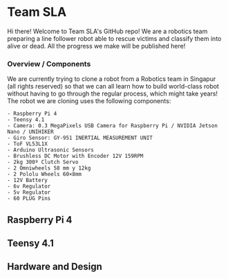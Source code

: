 # Team SLA
Hi there! Welcome to Team SLA's GitHub repo! We are a robotics team preparing a line follower robot able to rescue victims and classify them into alive or dead. All the progress we make will be published here!
### Overview / Components
We are currently trying to clone a robot from a Robotics team in Singapur (all rights reserved) so that we can all learn how to build world-class robot without having to go through the regular process, which might take years!
The robot we are cloning uses the following components:

    - Raspberry Pi 4
    - Teensy 4.1
    - Camera: 0.3 MegaPixels USB Camera for Raspberry Pi / NVIDIA Jetson Nano / UNIHIKER
    - Giro Sensor: GY-951 INERTIAL MEASUREMENT UNIT
    - ToF VL53L1X
    - Arduino Ultrasonic Sensors
    - Brushless DC Motor with Encoder 12V 159RPM
    - 2kg 300º Clutch Servo
    - 2 Omniwheels 58 mm y 12kg
    - 2 Pololu Wheels 60×8mm
    - 12V Battery
    - 6v Regulator
    - 5v Regulator
    - 60 PLUG Pins
  
## Raspberry Pi 4

## Teensy 4.1

## Hardware and Design
